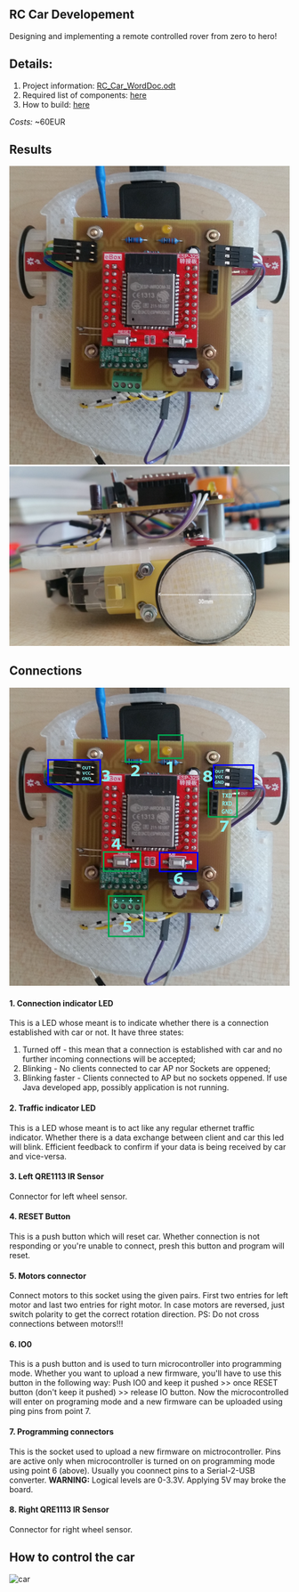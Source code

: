 ## RC Car Developement

Designing and implementing a remote controlled rover from zero to hero!

## Details:
  1. Project information: [RC_Car_WordDoc.odt](docs/RC_Car_Developement.odt)
  2. Required list of components: [here](Components.md)
  3. How to build: [here](How-to-build.md)

*Costs:* ~60EUR

## Results

![final1](docs/final1.jpg)
![final2](docs/final2.jpg)

## Connections 

![connections](docs/connections.jpg)

#### 1. Connection indicator LED
This is a LED whose meant is to indicate whether there is a connection established with car or not.
It have three states:
  1. Turned off - this mean that a connection is established with car and no further incoming connections will be accepted;
  2. Blinking - No clients connected to car AP nor Sockets are oppened;
  3. Blinking faster - Clients connected to AP but no sockets oppened. If use Java developed app, possibly application is not running.

#### 2. Traffic indicator LED
This is a LED whose meant is to act like any regular ethernet traffic indicator. Whether there is a data exchange between client and car this led will blink. Efficient feedback to confirm if your data is being received by car and vice-versa.

#### 3. Left QRE1113 IR Sensor
Connector for left wheel sensor.

#### 4. RESET Button
This is a push button which will reset car. Whether connection is not responding or you're unable to connect, presh this button and program will reset.

#### 5. Motors connector
Connect motors to this socket using the given pairs. First two entries for left motor and last two entries for right motor. In case motors are reversed, just switch polarity to get the correct rotation direction. 
PS: Do not cross connections between motors!!!

#### 6. IO0
This is a push button and is used to turn microcontroller into programming mode. Whether you want to upload a new firmware, you'll have to use this button in the following way:
Push IO0 and keep it pushed >> once RESET button (don't keep it pushed) >> release IO button. Now the microcontrolled will enter on programing mode and a new firmware can be uploaded using ping pins from point 7.

#### 7. Programming connectors
This is the socket used to upload a new firmware on mictrocontroller. Pins are active only when microcontroller is turned on on programming mode using point 6 (above).
Usually you coonnect pins to a Serial-2-USB converter.
**WARNING:** Logical levels are 0-3.3V. Applying 5V may broke the board.

#### 8. Right QRE1113 IR Sensor
Connector for right wheel sensor.

## How to control the car

![car](carinfo.jpg)
	
